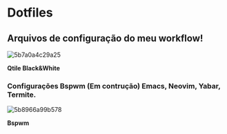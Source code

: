 # Dotfiles

## Arquivos de configuração do meu workflow!

![5b7a0a4c29a25](https://i.loli.net/2018/08/20/5b7a0a4c29a25.png)

**Qtile Black&White**

### Configurações Bspwm (Em contrução) Emacs, Neovim, Yabar, Termite.



![5b8966a99b578](https://i.loli.net/2018/09/01/5b8966a99b578.png)

**Bspwm**










